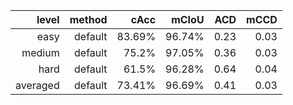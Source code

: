
|    level |  method |   cAcc |  mCIoU |  ACD | mCCD |
|     ---: |    ---: |   ---: |   ---: | ---: | ---: |
|     easy | default | 83.69% | 96.74% | 0.23 | 0.03 |
|   medium | default |  75.2% | 97.05% | 0.36 | 0.03 |
|     hard | default |  61.5% | 96.28% | 0.64 | 0.04 |
| averaged | default | 73.41% | 96.69% | 0.41 | 0.03 |
